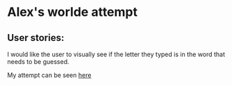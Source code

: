 # Alex's worlde attempt 

## User stories: 

I would like the user to visually see if the letter they typed is in the word that needs to be guessed. 

My attempt can be seen [here](https://alexpd93.github.io/alex-wordle-attempt/)
